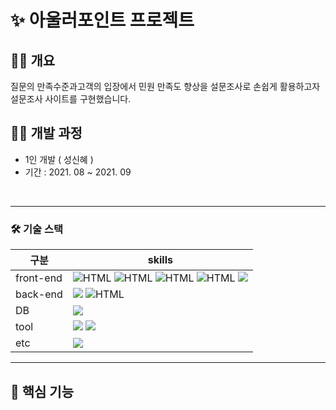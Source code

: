 # ✨ 아울러포인트 프로젝트 

## 💁‍♀️ 개요
질문의 만족수준과고객의 입장에서 민원 만족도 향상을 설문조사로 손쉽게 활용하고자 설문조사 사이트를 구현했습니다. 
<br>

## 👩‍💻 개발 과정
- 1인 개발 ( 성신혜 ) 
- 기간 : 2021. 08 ~ 2021. 09 

<br>


---
### **🛠 기술 스택**
| 구분 | skills 
| --- | --- |
| front-end | <img alt="HTML" src ="https://img.shields.io/badge/Html-E34F26.svg?&style=for-the-badge&logo=HTML5&logoColor=white"/> <img alt="HTML" src ="https://img.shields.io/badge/CSS3-FF9933.svg?&style=for-the-badge&logo=CSS3&logoColor=white"/> <img alt="HTML" src ="https://img.shields.io/badge/JavaScript-F7DF1E.svg?&style=for-the-badge&logo=JAVASCRIPT&logoColor=white"/> <img alt="HTML" src ="https://img.shields.io/badge/JQuery-0769AD.svg?&style=for-the-badge&logo=JQUERY&logoColor=white"/> <img src="https://img.shields.io/badge/bootstrap-7952B3?style=for-the-badge&logo=bootstrap&logoColor=white"> |
| back-end | <img src="https://img.shields.io/badge/java-007396?style=for-the-badge&logo=java&logoColor=white"> <img alt="HTML" src ="https://img.shields.io/badge/servlet-6DB33F.svg?&style=for-the-badge&logo=java&logoColor=white"/>|
| DB | <img src="https://img.shields.io/badge/mysql-4479A1?style=for-the-badge&logo=mysql&logoColor=white"> |
| tool |<img src="https://img.shields.io/badge/Eclipse -2C2255?style=for-the-badge&logo=Eclipse IDEA&logoColor=white"> <img src="https://img.shields.io/badge/DBeaver-007396?style=for-the-badge&logo=&logoColor=white"> |
| etc |<img src="https://img.shields.io/badge/EC2-FF9900?style=for-the-badge&logo=Amazon&logoColor=white"> |<img src="https://img.shields.io/badge/GitHub-181717?style=for-the-badge&logo=GitHub&logoColor=white">

---

## 🧷 핵심 기능
